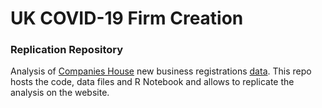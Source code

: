 # UK COVID-19 Firm Creation
### Replication Repository

Analysis of [Companies House](https://www.gov.uk/government/organisations/companies-house) new business registrations [data](http://download.companieshouse.gov.uk/en_output.html). This repo hosts the code, data files and R Notebook and allows to replicate the analysis on the website.
